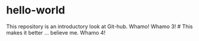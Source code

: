 # hello-world
This repository is an introductory look at Git-hub.
Whamo!
Whamo 3! # This makes it better ... believe me.
Whamo 4!

